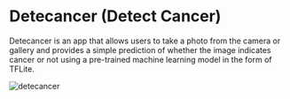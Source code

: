 # Detecancer (Detect Cancer)
Detecancer is an app that allows users to take a photo from the camera or gallery and provides a simple prediction of whether the image indicates cancer or not using a pre-trained machine learning model in the form of TFLite.

![detecancer](https://github.com/dayeeen/detecancer/assets/88918777/7787fff5-205b-4fd2-b656-87bd0bbff9aa)
